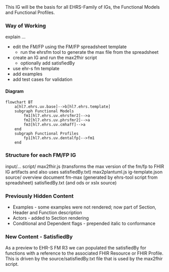 <div class="dragon" markdown="1">
This IG will be the basis for all EHRS-Family of IGs, the Functional Models and Functional Profiles.
</div>

### Way of Working

explain ...
- edit the FM/FP using the FM/FP spreadsheet template
    - run the ehrsfm tool to generate the max file from the spreadsheet
- create an IG and run the max2fhir script
    - optionally add satisfiedBy
- use ehr-s fm template
- add examples
- add test cases for validation

#### Diagram

```mermaid
flowchart BT
    a[hl7.ehrs.uv.base]-->b[hl7.ehrs.template]
    subgraph Functional Models
        fm1[hl7.ehrs.uv.ehrsfmr2]-->a
        fm2[hl7.ehrs.uv.phrsfmr2]-->a
        fm3[hl7.ehrs.uv.cmhaff]-->a
    end
    subgraph Functional Profiles
        fp1[hl7.ehrs.uv.dentalfp]-->fm1
    end
```

### Structure for each FM/FP IG 

input/...
script/
    max2fhir.js (transforms the max version of the fm/fp to FHIR IG artifacts and also uses satisfiedBy.txt)
    max2plantuml.js
    ig-template.json
source/
    overview document
    fm-max (generated by ehrs-tool script from spreadsheet)
    satisfiedBy.txt (and ods or xslx source)


### Previously Hidden Content

* Examples - some examples were not rendered; now part of Section, Header and Function description
* Actors - added to Section rendering
* Conditional and Dependent flags - prepended italic to conformance

### New Content - SatisfiedBy

As a preview to EHR-S FM R3 we can populated the satisfiedBy for functions with a reference to the associated FHIR Resource or FHIR Profile.
This is driven by the source/satisfiedBy.txt file that is used by the max2fhir script.
